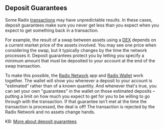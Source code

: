 ## Deposit Guarantees

Some Radix [transactions](?glossaryAnchor=transactions) may have unpredictable results. In these cases, deposit guarantees make sure you never get less than you expect when you expect to get something back in a transaction.

For example, the result of a swap between assets using a [DEX](?glossaryAnchor=dex) depends on a current market price of the assets involved. You may see one price when considering the swap, but it typically changes by the time the network processes it. Deposit guarantees protect you by letting you specify a minimum amount that must be deposited to your account at the end of the swap transaction.

To make this possible, the [Radix Network](?glossaryAnchor=radixnetwork) app and [Radix Wallet](?glossaryAnchor=radixwallet) work together. The wallet will show you whenever a deposit to your account is "estimated" rather than of a known quantity. And whenever that's true, you can set your own "guarantees" in the wallet on those estimated deposits – putting a limit on how much you expect to get for you to be willing to go through with the transaction. If that guarantee isn't met at the time the transaction is processed, the deal is off! The transaction is rejected by the Radix Network and no assets change hands.

KB: [More about deposit guarantees](https://learn.radixdlt.com/article/what-are-customizable-transaction-guarantees-on-radix)
